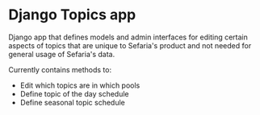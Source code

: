# Django Topics app

Django app that defines models and admin interfaces for editing certain aspects of topics that are unique to Sefaria's product and not needed for general usage of Sefaria's data.

Currently contains methods to:
- Edit which topics are in which pools
- Define topic of the day schedule
- Define seasonal topic schedule